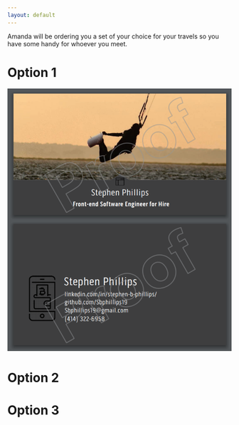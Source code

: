 ```yaml
---
layout: default
---
```


Amanda will be ordering you a set of your choice for your travels so you have some handy for whoever you meet.

# [](#header-1) Option 1
![bcard1](/images/bcard1.png)

  

# [](#header-1) Option 2


# [](#header-1) Option 3


